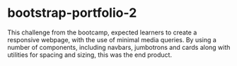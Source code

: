 # bootstrap-portfolio-2

This challenge from the bootcamp, expected learners to create a responsive webpage, with the use of minimal media queries. By using a number of components, including navbars, jumbotrons and cards along with utilities for spacing and sizing, this was the end product. 

